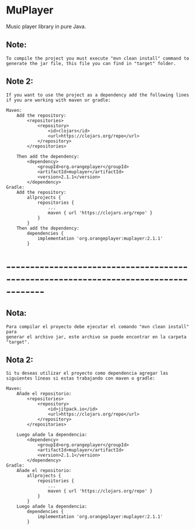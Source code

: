 # MuPlayer
Music player library in pure Java.

## Note: 
    To compile the project you must execute "mvn clean install" command to
    generate the jar file, this file you can find in "target" folder.

## Note 2:
    If you want to use the project as a dependency add the following lines if you are working with maven or gradle:

    Maven:
        Add the repository:
            <repositories>
                <repository>
                    <id>clojars</id>
                    <url>https://clojars.org/repo</url>
                </repository>
            </repositories>
        
        Then add the dependency:
            <dependency>
                <groupId>org.orangeplayer</groupId>
                <artifactId>muplayer</artifactId>
                <version>2.1.1</version>
            </dependency>
    Gradle:
        Add the repository:
            allprojects {
                repositories {
                    ...
                    maven { url 'https://clojars.org/repo' }
                }
            }
        Then add the dependency:
            dependencies {
                implementation 'org.orangeplayer:muplayer:2.1.1'
            }
# ------------------------------------------------------------------------------------

## Nota: 
    Para compilar el proyecto debe ejecutar el comando "mvn clean install" para 
    generar el archivo jar, este archivo se puede encontrar en la carpeta "target".
    
## Nota 2:

    Si tu deseas utilizar el proyecto como dependencia agregar las siguientes líneas si estas trabajando con maven o gradle:

    Maven:
        Añade el repositorio:
            <repositories>
                <repository>
                    <id>jitpack.io</id>
                    <url>https://clojars.org/repo</url>
                </repository>
            </repositories>
        
        Luego añade la dependencia:
            <dependency>
                <groupId>org.orangeplayer</groupId>
                <artifactId>muplayer</artifactId>
                <version>2.1.1</version>
            </dependency>
    Gradle:
        Añade el repositorio:
            allprojects {
                repositories {
                    ...
                    maven { url 'https://clojars.org/repo' }
                }
            }
        Luego añade la dependencia:
            dependencies {
                implementation 'org.orangeplayer:muplayer:2.1.1'
            }
    
